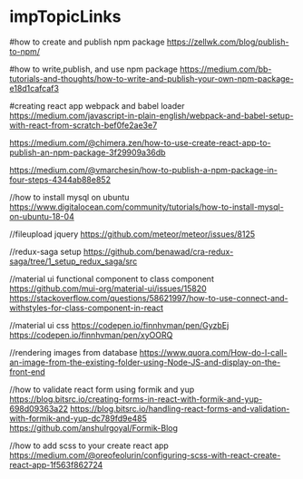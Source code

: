 # impTopicLinks

#how to create and publish npm package
  https://zellwk.com/blog/publish-to-npm/   

#how to write,publish, and use npm package
  https://medium.com/bb-tutorials-and-thoughts/how-to-write-and-publish-your-own-npm-package-e18d1cafcaf3   

#creating react app webpack and babel loader
  https://medium.com/javascript-in-plain-english/webpack-and-babel-setup-with-react-from-scratch-bef0fe2ae3e7    



https://medium.com/@chimera.zen/how-to-use-create-react-app-to-publish-an-npm-package-3f29909a36db

https://medium.com/@vmarchesin/how-to-publish-a-npm-package-in-four-steps-4344ab88e852

//how to install mysql on ubuntu
https://www.digitalocean.com/community/tutorials/how-to-install-mysql-on-ubuntu-18-04

//fileupload jquery
https://github.com/meteor/meteor/issues/8125

//redux-saga setup
https://github.com/benawad/cra-redux-saga/tree/1_setup_redux_saga/src

//material ui functional component to class component
https://github.com/mui-org/material-ui/issues/15820
https://stackoverflow.com/questions/58621997/how-to-use-connect-and-withstyles-for-class-component-in-react

//material ui css
https://codepen.io/finnhvman/pen/GyzbEj
https://codepen.io/finnhvman/pen/xyOORQ

//rendering images from database
https://www.quora.com/How-do-I-call-an-image-from-the-existing-folder-using-Node-JS-and-display-on-the-front-end

//how to validate react form using formik and yup
https://blog.bitsrc.io/creating-forms-in-react-with-formik-and-yup-698d09363a22
https://blog.bitsrc.io/handling-react-forms-and-validation-with-formik-and-yup-dc789fd9e485
https://github.com/anshulrgoyal/Formik-Blog

//how to add scss to your create react app
https://medium.com/@oreofeolurin/configuring-scss-with-react-create-react-app-1f563f862724
